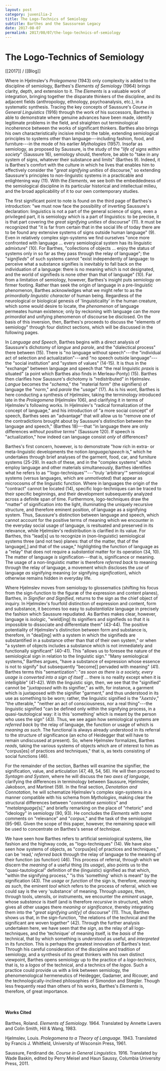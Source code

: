```yaml
---
layout: post
category: juvenilia-2
title: The Logo-Technics of Semiology
subtitle: Barthes and the Saussurean Legacy
date: 2017-08-07
permalink: 2017/08/07/the-logo-technics-of-semiology
---
```


# The Logo-Technics of Semiology

[[2017]] / [[Blog]]

Where in Hjelmslev's *Prolegomena* (1943) only complexity is added to the discipline of semiology, Barthes's *Elements of Semiology* (1964) brings clarity, depth, and extension to it. The *Elements* is a valuable work of integration, bringing together the disparate thinkers of the discipline, and its adjacent fields (anthropology, ethnology, psychoanalysis, etc.), in a systematic synthesis. Tracing the key concepts of Saussure's *Course in General Linguistics* (1916) through the work of his successors, Barthes is able to demonstrate where genuine advances have been made, identify legitimate problems in the field, and straighten out terminological incoherence between the works of significant thinkers. Barthes also brings his own characteristically incisive mind to the table, extending semiological principles to systems other than language---including fashion, food, and furniture---in the mode of his earlier *Mythologies* (1957). Insofar as semiology, as proposed by Saussure, is the study of the "*life of signs within society*" (Saussure 16), semiology should, therefore, be able to "take in any system of signs, whatever their substance and limits" (Barthes 9). Indeed, it is Barthes's comfort with the culture in which he lives that enables him to effectively consider the "*great signifying unities* of discourse," so extending Saussure's principles to non-linguistic systems in a practicable and enlightening way (11). With the *Elements*, we see both the embeddedness of the semiological discipline in its particular historical and intellectual milieu, and the broad applicability of it to our own contemporary studies.

The first significant point to note is found on the third page of Barthes's introduction: "we must now face the possibility of inverting Saussure's declaration: linguistics is not a part of the general science of signs, even a privileged part, it is semiology which is a part of linguistics: to be precise, it is that part covering the *great signifying unities* of discourse" (11). It must be recognized that "it is far from certain that in the social life of today there are to be found any extensive systems of signs outside human language" (9). Even in relatively complex sign-systems we find ourselves "once more confronted with language \... every semiological system has its linguistic admixture" (10). For Barthes, "collections of objects \... enjoy the status of systems only in so far as they pass through the relay of language"; the "*signifieds*" of such systems cannot "exist independently of language: to perceive what a substance signifies is inevitably to fall back on the individuation of a language: there is no meaning which is not designated, and the world of signifieds is none other than that of language" (10). Far from a limitation of semiology, however, Barthes's insight puts semiology on firmer footing. Rather than seek the origin of language in a pre-linguistic phenomenon, Barthes acknowledges what we might refer to as the *primordially linguistic character* of human being. Regardless of the neurological or biological genesis of 'linguisticality' in the human creature, which some would desire to locate, the *phenomenon* of language permeates human existence; only by reckoning with language can the *more primordial* and unifying phenomenon of discourse be disclosed. On the basis of this inversion, then, Barthes's proceeds to discuss the "elements of semiology" through four distinct sections, which will be discussed in the following pages.

In *Language and Speech*, Barthes begins with a direct analysis of Saussure's dichotomy of *langue* and *parole*, and the "dialectical process" there between (15). There is "no language without speech"---the "individual act of selection and actualization"---and "no speech outside language"---the "social institution" and "system of values" (14-15). It is thus in the "exchange" between language and speech that "the real linguistic *praxis* is situated" (a point which Barthes also finds in Merleau-Ponty) (15). Barthes then clarifies how Saussure's dichotomy is "redistributed" in Hjelmslev. *Langue* becomes the "*schema*," the "material form" (the signifiers) of language the "*norm*," and *parole* the "*usage*" (17). As is his wont, Barthes is here conducting a synthesis of Hjelmslev, taking the terminology introduced late in the *Prolegomena* (Hjelmslev 106), and clarifying it in terms of Hjelmslev's following works. In Hjelmslev's "radical formalization of the concept of language," and his introduction of "a more social concept" of speech, Barthes sees an "advantage" that will allow us to "remove one of the contradictions brought about by Saussure's distinction between the language and speech," (Barthes 18)---that "in language there are only differences *without positive terms*" (Saussure 120). If speech is "actualization," how indeed can language consist *only* of differences?

Barthes's first concern, however, is to demonstrate "how rich in extra- or meta-linguistic developments the notion *language/speech* is," which he undertakes through brief analyses of the garment, food, car, and furniture systems (25-29). In each of these, and in the "complex systems" which employ language and other materials simultaneously, Barthes identifies what he refers to as "'logo-techniques'"---"truly 'arbitrary'" semiological systems (versus languages, which are *unmotivated*) that appear as microcosms of the linguistic function. Where in languages the origin of the "contract" cannot be located (14), specific logo-techniques can be traced to their specific beginnings, and their development subsequently analyzed across a definite span of time. Furthermore, logo-techniques draw the "matter" of signification into the light, illuminating the uniquely recursive structure, and therefore eminent position, of language as a signifying system. Thus, Saussure's distinction between language and speech, which cannot account for the positive terms of meaning which we encounter in the everyday social usage of language, is resituated and preserved in its relevance, while Hjelmslev's redistribution is clarified in its value. For Barthes, this "lead\[s\] us to recognize in (non-linguistic) semiological systems three (and not two) planes: that of the matter, that of the language\[,\] and that of the usage," highlighting the function of language as a "relay" that does not require a *substantial* matter for its operation (34, 10). The matter of language *is* signification---that is, significance or meaning. The usage of a non-linguistic matter is therefore *referred back* to meaning through the relay of language, a movement which discloses the *use* of language *as* signifying meaning (or signifying *signification*), which otherwise remains hidden in everyday life.

Where Hjelmslev moves from semiology to glossematics (shifting his focus from the sign-function to the figuræ of the expression and content planes), Barthes, in *Signifier and Signified*, returns to the sign as the chief object of inquiry. In Hjelmslev's fourfold distinction of expression and content, form and substance, it becomes too easy to *substantialize* language in precisely the fashion which Saussure repudiated. As Barthes makes clear, however, language is *isologic*, "wield\[ing\] its signifiers and signifieds so that it is impossible to dissociate and differentiate them" (43-44). The positive potentiality of Hjelmslev's distinction between form and substance is, therefore, in "deal\[ing\] with a system in which the signifieds are substantified in a substance other than that of their own system," or when "a system of objects includes a substance which is not immediately and functionally significant" (40-41). This "allows us to foresee the nature of the semiological sign in relation to the linguistic sign." "Many semiological systems," Barthes argues, "have a substance of expression whose essence is not to signify" but subsequently "become\[\] pervaded with meaning" (41). Barthes terms this "semantization": "*as soon as there is a society, every usage is converted into a sign of itself* \... there is no reality except when it is intelligible" (41-42). With the linguistic sign, then, we see that the "signified" cannot be "*juxtaposed* with its signifier," as with, for instance, a garment which is juxtaposed with the signifier "garment," and thus understood in its use as something to be worn; rather, the linguistic signified is the "*λεκτóν*," "the utterable," "neither an act of consciousness, nor a real thing"---the linguistic signified "can be defined only within the signifying process, in a quasi-tautological way: it is this 'something' which is meant by the person who uses the sign" (43). Thus, we see again how semiological systems are *referred back* by the relay of language, the function or usage of which is *meaning as such*. The functional is always already understood in its referral to the structure of significance (an echo of Heidegger that will have to remain undiscussed at present). So, where Hjelmslev formalizes, Barthes *reads*, taking the various systems of objects which are of interest to him as "corpus\[es\] of practices and techniques," that is, as texts consisting of social functions (46).

For the remainder of the section, Barthes will examine the signifier, the signification, value, and articulation (47, 48, 54, 56). He will then proceed to *Syntagm and System*, where he will discuss the *two axes of language*, clarifying the differences in terminology between Saussure, Hjelmslev, Jakobson, and Martinet (59). In the final section, *Denotation and Connotation*, he will schematize Hjelmslev's complex sign-systems in a manner compatible with his schema from *Mythologies*, making clear the structural differences between "*connotative semiotics*" and "*metalanguage\[s\]*," and briefly remarking on the place of "rhetoric" and "ideology" in semiology (90, 93). He concludes the *Elements* with some comments on "relevance" and "*corpus*," and the task of the semiologist (95-96). Given the scope of this paper, however, the remaining space will be used to concentrate on Barthes's sense of *technique*.

We have seen how Barthes refers to artificial semiological systems, like fashion and the highway code, as "logo-techniques" (14). We have also seen how systems of objects, as "corpus\[es\] of practices and techniques," can be 'read,' *referred back* through the relay of language to the meaning of their function (*as* function) (46). This process of referral, through which we discern the *meaning* of a useful thing (its *usage*), also points us to the "quasi-tautological" definition of the (linguistic) signified as that which, "within the signifying process," "is this 'something' which is meant" by the signification (43). The *usage* or *function* of the sign is, therefore, *meaning as such*, the eminent *tool* which refers to the process of referral, which we could say is the very 'substance' of meaning. Through *usages*, then, through tools, utensils, or instruments, we encounter the *eminent* usage, whose *substance* is itself (and is therefore *recursive* in structure), which gives all other usages there *meaning* or *significance*, thereby integrating them into the "*great signifying unit\[y\]* of discourse" (11). Thus, Barthes shows us that, in the sign-function, "the relations of the technical and the significant are woven together" (42). Through the further analysis undertaken here, we have seen that the *sign*, as the relay of all logo-techniques, and the 'technique' of meaning itself, is the *basis* of the technical, that by which something is *understood* as useful, and *interpreted* in its function. This is perhaps the greatest innovation of Barthes's text. Through his careful consideration of the discipline and tradition of semiology, and a synthesis of its great thinkers with his own distinct viewpoint, Barthes opens semiology up to the practice of a *logo-technics*, that is, to a *logos* of the technical, and a technics of the *logos*. Such a practice could provide us with a link between semiology, the phenomenological hermeneutics of Heidegger, Gadamer, and Ricouer, and the technologically-inclined philosophies of Simondon and Stiegler. Though less frequently read than others of his works, Barthes's *Elements* is, therefore, of great importance.

<br>

#### Works Cited

Barthes, Roland. *Elements of Semiology.* 1964. Translated by Annette Lavers and Colin Smith, Hill & Wang, 1983.

Hjelmslev, Louis. *Prolegomena to a Theory of Language.* 1943. Translated by Francis J. Whitfield, University of Wisconsin Press, 1961.

Saussure, Ferdinand de. *Course in General Linguistics.* 1916. Translated by Wade Baskin, edited by Perry Meisel and Haun Saussy, Columbia University Press, 2011.
